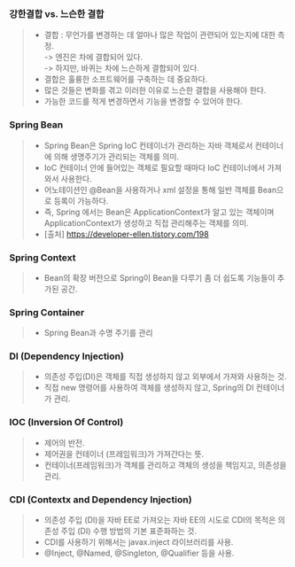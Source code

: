 ### 강한결합 vs. 느슨한 결합 
> * 결합 : 무언가를 변경하는 데 얼마나 많은 작업이 관련되어 있는지에 대한 측정. <br/>
>         -> 엔진은 차에 결합되어 있다. <br/>
>         -> 하지만, 바퀴는 차에 느슨하게 결합되어 있다. <br/>
> * 결합은 훌륭한 소프트웨어를 구축하는 데 중요하다. 
> * 많은 것들은 변화를 겪고 이러한 이유로 느슨한 결합을 사용해야 한다. 
> * 가능한 코드를 적게 변경하면서 기능을 변경할 수 있어야 한다. 

### Spring Bean
> * Spring Bean은 Spring IoC 컨테이너가 관리하는 자바 객체로서 컨테이너에 의해 생명주기가 관리되는 객체를 의미.
> * IoC 컨테이너 안에 들어있는 객체로 필요할 때마다 IoC 컨테이너에서 가져와서 사용한다.
> * 어노테이션인 @Bean을 사용하거나 xml 설정을 통해 일반 객체를 Bean으로 등록이 가능하다.
> * 즉, Spring 에서는 Bean은 ApplicationContext가 알고 있는 객체이며 ApplicationContext가 생성하고 직접 관리해주는 객체를 의미.
> * [출처] https://developer-ellen.tistory.com/198

### Spring Context
> * Bean의 확장 버전으로 Spring이 Bean을 다루기 좀 더 쉽도록 기능들이 추가된 공간.

### Spring Container 
> * Spring Bean과 수명 주기를 관리

### DI (Dependency Injection)
> * 의존성 주입(DI)은 객체를 직접 생성하지 않고 외부에서 가져와 사용하는 것. 
> * 직접 new 명령어를 사용하여 객체를 생성하지 않고, Spring의 DI 컨테이너가 관리. 

### IOC (Inversion Of Control)
> * 제어의 반전. 
> * 제어권을 컨테이너 (프레임워크)가 가져간다는 뜻. 
> * 컨테이너(프레임워크)가 객체를 관리하고 객체의 생성을 책임지고, 의존성을 관리.
 
### CDI (Contextx and Dependency Injection)
> * 의존성 주입 (DI)을 자바 EE로 가져오는 자바 EE의 시도로 CDI의 목적은 의존성 주입 (DI) 수행 방법의 기본 표준화하는 것. 
> * CDI를 사용하기 위해서는 javax.inject 라이브러리를 사용. 
> * @Inject, @Named, @Singleton, @Qualifier 등을 사용.
